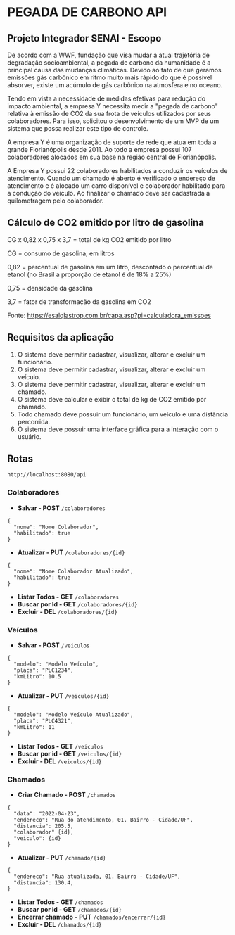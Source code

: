 # **PEGADA DE CARBONO API**


## **Projeto Integrador SENAI - Escopo**

De acordo com a WWF, fundação que visa mudar a atual trajetória de degradação socioambiental, a pegada de carbono da humanidade é a principal causa das mudanças climáticas. Devido ao fato de que geramos emissões gás carbônico em ritmo muito mais rápido do que é possível absorver, existe um acúmulo de gás carbônico na atmosfera e no oceano. 

Tendo em vista a necessidade de medidas efetivas para redução do impacto ambiental, a empresa Y necessita medir a "pegada de carbono" relativa à emissão de CO2 da sua frota de veículos utilizados por seus colaboradores. Para isso, solicitou o desenvolvimento de um MVP de um sistema que possa realizar este tipo de controle.

A empresa Y é uma organização de suporte de rede que atua em toda a grande Florianópolis desde 2011. Ao todo a empresa possui 107 colaboradores alocados em sua base na região central de Florianópolis. 

A Empresa Y possui 22 colaboradores habilitados a conduzir os veículos de atendimento. Quando um chamado é aberto é verificado o endereço de atendimento e é alocado um carro disponível e colaborador habilitado para a condução do veículo. Ao finalizar o chamado deve ser cadastrada a quilometragem pelo colaborador.


## **Cálculo de CO2 emitido por litro de gasolina**

CG x 0,82 x 0,75 x 3,7 = total de kg CO2 emitido por litro

CG = consumo de gasolina, em litros

0,82 = percentual de gasolina em um litro, descontado o percentual de etanol
(no Brasil a proporção de etanol é de 18% a 25%)

0,75 = densidade da gasolina

3,7 = fator de transformação da gasolina em CO2

Fonte: <https://esalqlastrop.com.br/capa.asp?pi=calculadora_emissoes>


## **Requisitos da aplicação**

1. O sistema deve permitir cadastrar, visualizar, alterar e excluir um funcionário.
2. O sistema deve permitir cadastrar, visualizar, alterar e excluir um veículo.
3. O sistema deve permitir cadastrar, visualizar, alterar e excluir um chamado.
4. O sistema deve calcular e exibir o total de kg de CO2 emitido por chamado.
5. Todo chamado deve possuir um funcionário, um veículo e uma distância percorrida.
6. O sistema deve possuir uma interface gráfica para a interação com o usuário.

## **Rotas**
`http://localhost:8080/api`

### **Colaboradores**
* **Salvar - POST** `/colaboradores`
```
{
  "nome": "Nome Colaborador",
  "habilitado": true
}
```
* **Atualizar - PUT** `/colaboradores/{id}`
```
{
  "nome": "Nome Colaborador Atualizado",
  "habilitado": true
}
```
* **Listar Todos - GET** `/colaboradores`
* **Buscar por Id - GET** `/colaboradores/{id}`
* **Excluir - DEL** `/colaboradores/{id}`

### **Veículos**
* **Salvar - POST** `/veiculos`
```
{
  "modelo": "Modelo Veículo",
  "placa": "PLC1234",
  "kmLitro": 10.5
}
```
* **Atualizar - PUT** `/veiculos/{id}`
```
{
  "modelo": "Modelo Veículo Atualizado",
  "placa": "PLC4321",
  "kmLitro": 11
}
```
* **Listar Todos - GET** `/veiculos`
* **Buscar por id - GET** `/veiculos/{id}`
* **Excluir - DEL** `/veiculos/{id}`

### **Chamados**
* **Criar Chamado - POST** `/chamados`
```
{
  "data": "2022-04-23",
  "endereco": "Rua do atendimento, 01. Bairro - Cidade/UF",
  "distancia": 205.5,
  "colaborador" {id},
  "veiculo": {id}
}
```
* **Atualizar - PUT** `/chamado/{id}`
```
{
  "endereco": "Rua atualizada, 01. Bairro - Cidade/UF",
  "distancia": 130.4,
}
```
* **Listar Todos - GET** `/chamados`
* **Buscar por id - GET** `/chamados/{id}`
* **Encerrar chamado - PUT** `/chamados/encerrar/{id}`
* **Excluir - DEL** `/chamados/{id}`